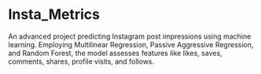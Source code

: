 # Insta_Metrics
An advanced project predicting Instagram post impressions using machine learning. Employing Multilinear Regression, Passive Aggressive Regression, and Random Forest, the model assesses features like likes, saves, comments, shares, profile visits, and follows.
